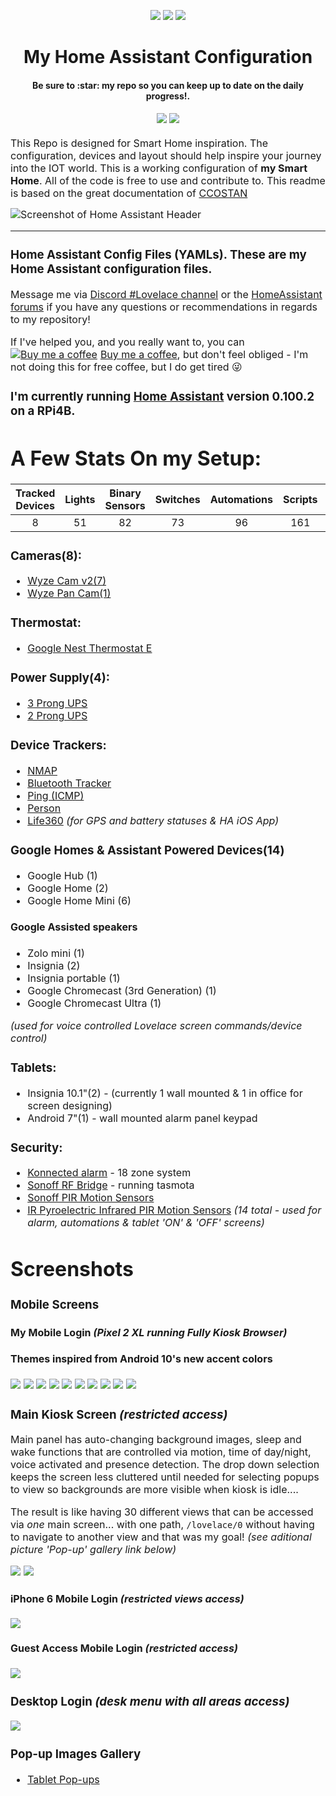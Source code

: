 <p align="center">
  <img src="https://github.com/home-assistant/home-assistant-assets/blob/master/logo-round-192x192.png">
  <img src="https://github.com/home-assistant/home-assistant-assets/blob/master/loading-screen.gif">
  <img src="https://github.com/home-assistant/home-assistant-assets/blob/master/logo-round-192x192.png">
</p>
<h1 align="center">
  My Home Assistant Configuration
</h1>
<h4 align="center">Be sure to :star: my repo so you can keep up to date on the daily progress!.</h4>
<div align="center">
  <h4 align="center">
    <a href="https://github.com/Dino-Tech/Home-Assistant-Main/stargazers"><img src="https://img.shields.io/github/stars/Dino-Tech/Home-Assistant-Main?style=plasticr"/></a>
    <a href="https://github.com/Dino-Tech/Home-Assistant-Main/commits/master"><img src="https://img.shields.io/github/last-commit/Dino-Tech/Home-Assistant-Main?style=plasticr"/></a>
  </h4>
</div>
<p><font size="3">
This Repo is designed for Smart Home inspiration.  The configuration, devices and layout should help inspire your journey into the IOT world.  This is a working configuration of <strong>my Smart Home</strong>.  All of the code is free to use and contribute to. This readme is based on the great documentation of <a href="https://github.com/CCOSTAN/Home-AssistantConfig/blob/master/README.md">CCOSTAN</a>

![Screenshot of Home Assistant Header](https://github.com/Dino-Tech/Home-Assistant-Main/blob/master/screenshots_tablet/HAbrewed.jpg)
<hr>

### Home Assistant Config Files (YAMLs). These are my Home Assistant configuration files.

Message me via [Discord #Lovelace channel](https://discord.gg/aYTW2Z9) or the [HomeAssistant forums](https://community.home-assistant.io/t/dinotechs-latest-mobile-designs-and-themes-updated-oct-18/143180) if you have any questions or recommendations in regards to my repository! 

If I've helped you, and you really want to, you can <link href="https://fonts.googleapis.com/css?family=Cookie" rel="stylesheet"><a class="bmc-button" target="_blank" href="https://www.buymeacoffee.com/9lTxIVgZ3"><img src="https://www.buymeacoffee.com/assets/img/BMC-btn-logo.svg" alt="Buy me a coffee"><span style="margin-left:5px">Buy me a coffee</span></a>, but don't feel obliged - I'm not doing this for free coffee, but I do get tired :stuck_out_tongue_winking_eye: 

### I'm currently running [Home Assistant](https://home-assistant.io) version __0.100.2__ on a RPi4B.

# A Few Stats On my Setup:
| Tracked Devices | Lights | Binary Sensors | Switches | Automations | Scripts | Sensors | Alerts  |
|:---------------:|:------:|:--------------:|:--------:|:-----------:|:-------:|:-------:|:-------:|
|8                |51      |82              |73        |96           |161      |379      |33       | 

### Cameras(8):
* [Wyze Cam v2(7)](http://amzn.to/2QqoYsf)
* [Wyze Pan Cam(1)](http://amzn.to/2QqoYsf)

### Thermostat:
* [Google Nest Thermostat E](http://amzn.to/2Qpyqfe)

### Power Supply(4):
* [3 Prong UPS](http://amzn.to/2W0GKbD)
* [2 Prong UPS](http://amzn.to/2W6W5Yf)

### Device Trackers:
* [NMAP](https://www.home-assistant.io/components/nmap_tracker/)
* [Bluetooth Tracker](https://www.home-assistant.io/components/bluetooth_tracker/)
* [Ping (ICMP)](https://www.home-assistant.io/components/ping/)
* [Person](https://www.home-assistant.io/components/person/)
* [Life360](https://www.home-assistant.io/components/life360/) *(for GPS and battery statuses & HA iOS App)*

### Google Homes & Assistant Powered Devices(14) 
* Google Hub (1)
* Google Home (2)
* Google Home Mini (6) 
#### Google Assisted speakers
* Zolo mini (1) 
* Insignia (2) 
* Insignia portable (1) 
* Google Chromecast (3rd Generation) (1)
* Google Chromecast Ultra (1)

*(used for voice controlled Lovelace screen commands/device control)*

### Tablets:
* Insignia 10.1"(2) - (currently 1 wall mounted & 1 in office for screen designing)
* Android 7"(1) - wall mounted alarm panel keypad

### Security:
* [Konnected alarm](http://amzn.to/2YIlunM) - 18 zone system
* [Sonoff RF Bridge](http://amzn.to/2QlTfIL) - running tasmota
* [Sonoff PIR Motion Sensors](http://amzn.to/2ExNXVA)
* [IR Pyroelectric Infrared PIR Motion Sensors](http://amzn.to/2YUfGI9)
*(14 total - used for alarm, automations & tablet 'ON' & 'OFF' screens)*

# Screenshots

### Mobile Screens

#### My Mobile Login *(Pixel 2 XL running Fully Kiosk Browser)* 
#### **Themes inspired** from Android 10's new accent colors
<img src="https://github.com/Dino-Tech/Home-Assistant-Main/blob/master/screenshots_tablet/main1.1.jpg" />
<img src="https://github.com/Dino-Tech/Home-Assistant-Main/blob/master/screenshots_tablet/menu1.1.jpg" />
<img src="https://github.com/Dino-Tech/Home-Assistant-Main/blob/master/screenshots_tablet/menu8.jpg" />
<img src="https://github.com/Dino-Tech/Home-Assistant-Main/blob/master/screenshots_tablet/menu2.jpg" />
<img src="https://github.com/Dino-Tech/Home-Assistant-Main/blob/master/screenshots_tablet/menu3.jpg" />
<img src="https://github.com/Dino-Tech/Home-Assistant-Main/blob/master/screenshots_tablet/menu4.jpg" />
<img src="https://github.com/Dino-Tech/Home-Assistant-Main/blob/master/screenshots_tablet/menu5.jpg" />
<img src="https://github.com/Dino-Tech/Home-Assistant-Main/blob/master/screenshots_tablet/menu6.1.jpg" />
<img src="https://github.com/Dino-Tech/Home-Assistant-Main/blob/master/screenshots_tablet/menu7.jpg" />
<img src="https://github.com/Dino-Tech/Home-Assistant-Main/blob/master/screenshots_tablet/menu9.jpg" />

### Main Kiosk Screen *(restricted access)*
Main panel has auto-changing background images, sleep and wake functions that are controlled via motion, time of day/night,  voice activated and presence detection. The drop down selection keeps the screen less cluttered until needed for selecting popups to view so backgrounds are more visible when kiosk is idle....

The result is like having 30 different views that can be accessed via *_one_* main screen... with one path, `/lovelace/0` without having to navigate to another view and that was my goal! *(see aditional picture 'Pop-up' gallery link below)*

<img src="https://github.com/Dino-Tech/Home-Assistant-Main/blob/master/screenshots_tablet/30.png" />
<img src="https://github.com/Dino-Tech/Home-Assistant-Main/blob/master/screenshots_tablet/32.png" />

#### iPhone 6 Mobile Login *(restricted views access)*
<img src="https://github.com/Dino-Tech/Home-Assistant-Main/blob/master/screenshots_tablet/iPhone.jpg" />

#### Guest Access Mobile Login *(restricted access)*
<img src="https://github.com/Dino-Tech/Home-Assistant-Main/blob/master/screenshots_tablet/mobile_screens1.jpg" />

### Desktop Login *(desk menu with all areas access)*
<img src="https://github.com/Dino-Tech/Home-Assistant-Main/blob/master/screenshots_tablet/Desk%20Menu.jpg" />

### Pop-up Images Gallery
* [Tablet Pop-ups](https://imgur.com/a/tbY9HW2)
